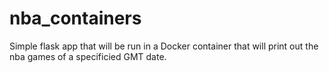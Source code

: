 # nba_containers

Simple flask app that will be run in a Docker container that will print out the nba games of a specificied GMT date.